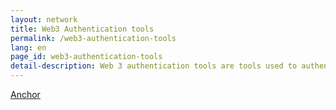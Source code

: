 ```yaml
---
layout: network
title: Web3 Authentication tools
permalink: /web3-authentication-tools
lang: en
page_id: web3-authentication-tools
detail-description: Web 3 authentication tools are tools used to authenticate users in decentralized applications (dApps) and platforms based on blockchain technologies. These tools provide secure and reliable access to Web 3 services and resources.
---
```

<div class="container d-flex flex-column border py-2 border-primary">
  <div class="w-100 d-flex align-items-center flex-column">
    <a href="/web3-authentication-tools/anchor" class="about-page__link px-4 fs-5 fw-light">Anchor</a>
  </div>  
</div>